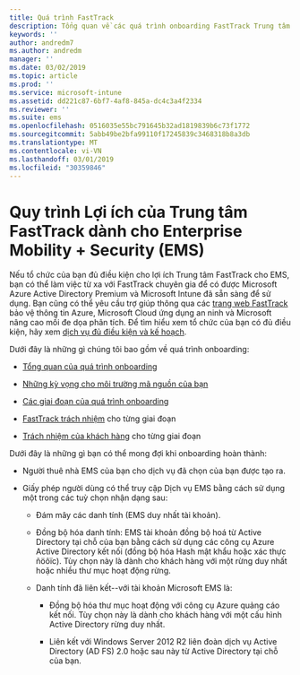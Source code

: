 ```yaml
---
title: Quá trình FastTrack
description: Tổng quan về các quá trình onboarding FastTrack Trung tâm lợi ích
keywords: ''
author: andredm7
ms.author: andredm
manager: ''
ms.date: 03/02/2019
ms.topic: article
ms.prod: ''
ms.service: microsoft-intune
ms.assetid: dd221c87-6bf7-4af8-845a-dc4c3a4f2334
ms.reviewer: ''
ms.suite: ems
ms.openlocfilehash: 0516035e55bc791645b32ad1819839b6c73f1772
ms.sourcegitcommit: 5abb49be2bfa99110f17245839c3468318b8a3db
ms.translationtype: MT
ms.contentlocale: vi-VN
ms.lasthandoff: 03/01/2019
ms.locfileid: "30359846"
---
```

# <a name="fasttrack-center-benefit-process-for-enterprise-mobility--security-ems"></a>Quy trình Lợi ích của Trung tâm FastTrack dành cho Enterprise Mobility + Security (EMS)
Nếu tổ chức của bạn đủ điều kiện cho lợi ích Trung tâm FastTrack cho EMS, bạn có thể làm việc từ xa với FastTrack chuyên gia để có được Microsoft Azure Active Directory Premium và Microsoft Intune đã sẵn sàng để sử dụng. Bạn cũng có thể yêu cầu trợ giúp thông qua các [trang web FastTrack](https://www.microsoft.com/fasttrack/microsoft-365/ems) bảo vệ thông tin Azure, Microsoft Cloud ứng dụng an ninh và Microsoft nâng cao mối đe dọa phân tích. Để tìm hiểu xem tổ chức của bạn có đủ điều kiện, hãy xem [dịch vụ đủ điều kiện và kế hoạch](M365-eligible-services-and-plans.md).


Dưới đây là những gì chúng tôi bao gồm về quá trình onboarding:

-   [Tổng quan của quá trình onboarding](EMS-fasttrack-benefit-overview.md)

-   [Những kỳ vọng cho môi trường mã nguồn của bạn](EMS-source-environment-expectations.md)

-   [Các giai đoạn của quá trình onboarding](EMS-onboarding-phases.md)

-   [FastTrack trách nhiệm](EMS-fasttrack-responsibilities.md) cho từng giai đoạn

-   [Trách nhiệm của khách hàng](EMS-your-responsibilities.md) cho từng giai đoạn

Dưới đây là những gì bạn có thể mong đợi khi onboarding hoàn thành:

-   Người thuê nhà EMS của bạn cho dịch vụ đã chọn của bạn được tạo ra.

-   Giấy phép người dùng có thể truy cập Dịch vụ EMS bằng cách sử dụng một trong các tuỳ chọn nhận dạng sau:

    -   Đám mây các danh tính (EMS duy nhất tài khoản).

    -   Đồng bộ hóa danh tính: EMS tài khoản đồng bộ hoá từ Active Directory tại chỗ của bạn bằng cách sử dụng các công cụ Azure Active Directory kết nối (đồng bộ hóa Hash mật khẩu hoặc xác thực ñöôïc). Tùy chọn này là dành cho khách hàng với một rừng duy nhất hoặc nhiều thư mục hoạt động rừng.

    -   Danh tính đã liên kết--với tài khoản Microsoft EMS là:

        -   Đồng bộ hóa thư mục hoạt động với công cụ Azure quảng cáo kết nối. Tùy chọn này là dành cho khách hàng với một cấu hình Active Directory rừng duy nhất.

        -   Liên kết với Windows Server 2012 R2 liên đoàn dịch vụ Active Directory (AD FS) 2.0 hoặc sau này từ Active Directory tại chỗ của bạn.
